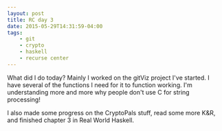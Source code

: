 ```yaml
---
layout: post
title: RC day 3
date: 2015-05-29T14:31:59-04:00
tags:
    - git
    - crypto
    - haskell 
    - recurse center
---
```


What did I do today? Mainly I worked on the gitViz project I've started.
I have several of the functions I need for it to function working. I'm
understanding more and more why people don't use C for string processing!

I also made some progress on the CryptoPals stuff, read some more K&R, and
finished chapter 3 in Real World Haskell. 
